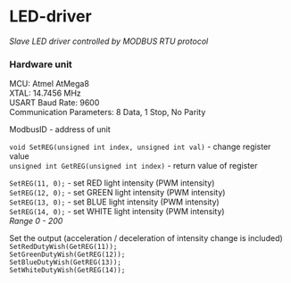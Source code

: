 # LED-driver
*Slave LED driver controlled by MODBUS RTU protocol*

### Hardware unit
MCU: Atmel AtMega8<br />
XTAL: 14.7456 MHz<br />
USART Baud Rate: 9600<br />
Communication Parameters: 8 Data, 1 Stop, No Parity<br />

ModbusID - address of unit

`void SetREG(unsigned int index, unsigned int val)` - change register value<br />
`unsigned int GetREG(unsigned int index)` - return value of register

`SetREG(11, 0);` - set RED light intensity (PWM intensity)<br />
`SetREG(12, 0);` - set GREEN light intensity (PWM intensity)<br />
`SetREG(13, 0);` - set BLUE light intensity (PWM intensity)<br />
`SetREG(14, 0);` - set WHITE light intensity (PWM intensity)<br />
*Range 0 - 200*

Set the output (acceleration / deceleration of intensity change is included)<br />
`SetRedDutyWish(GetREG(11));`<br />
`SetGreenDutyWish(GetREG(12));`<br />
`SetBlueDutyWish(GetREG(13));`<br />
`SetWhiteDutyWish(GetREG(14));`<br />

